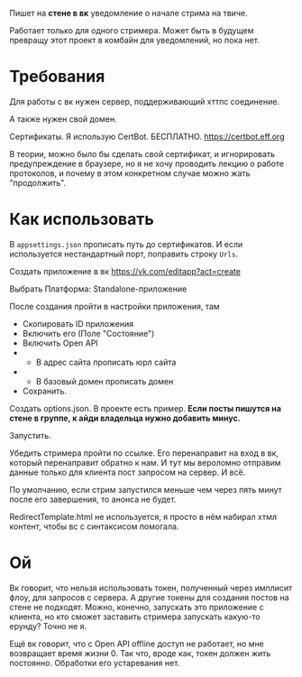 Пишет на **стене в вк** уведомление о начале стрима на твиче.

Работает только для одного стримера. Может быть в будущем превращу этот проект в комбайн для уведомлений, но пока нет.

# Требования

Для работы с вк нужен сервер, поддерживающий хттпс соединение.

А также нужен свой домен.

Сертификаты.
Я использую CertBot. БЕСПЛАТНО.
https://certbot.eff.org

В теории, можно было бы сделать свой сертификат, и игнорировать предупреждение в браузере, но я не хочу проводить лекцию о работе протоколов, и почему в этом конкретном случае можно жать "продолжить".

# Как использовать

В `appsettings.json` прописать путь до сертификатов.
И если используется нестандартный порт, поправить строку `Urls`.

Создать приложение в вк
https://vk.com/editapp?act=create

Выбрать
Платформа: Standalone-приложение

После создания пройти в настройки приложения, там
- Скопировать ID приложения
- Включить его (Поле "Состояние")
- Включить Open API
- - В адрес сайта прописать юрл сайта
- - В базовый домен прописать домен
- Сохранить.

Создать options.json. В проекте есть пример.
**Если посты пишутся на стене в группе, к айди владельца нужно добавить минус.**

Запустить.

Убедить стримера пройти по ссылке. Его перенаправит на вход в вк, который перенаправит обратно к нам. И тут мы вероломно отправим данные только для клиента пост запросом на сервер. И всё.

По умолчанию, если стрим запустился меньше чем через пять минут после его завершения, то анонса не будет.

RedirectTemplate.html не используется, я просто в нём набирал хтмл контент, чтобы вс с синтаксисом помогала.

# Ой

Вк говорит, что нельзя использовать токен, полученный через имплисит флоу, для запросов с сервера. А другие токены для создания постов на стене не подходят.
Можно, конечно, запускать это приложение с клиента, но кто сможет заставить стримера запускать какую-то ерунду? Точно не я.

Ещё вк говорит, что с Open API offline доступ не работает, но мне возвращает время жизни 0.
Так что, вроде как, токен должен жить постоянно. Обработки его устаревания нет.